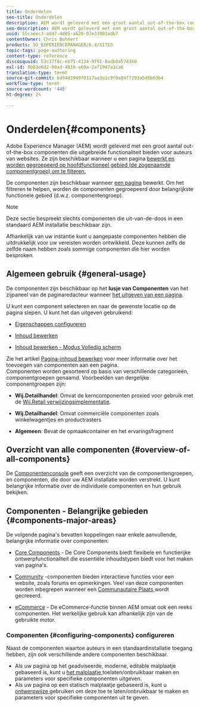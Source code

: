 ```yaml
---
title: Onderdelen
seo-title: Onderdelen
description: AEM wordt geleverd met een groot aantal out-of-the-box componenten die uitgebreide functionaliteit bieden aan auteurs van websites
seo-description: AEM wordt geleverd met een groot aantal out-of-the-box componenten die uitgebreide functionaliteit bieden aan auteurs van websites
uuid: 55caeec3-add7-4d05-a620-07e33901adb7
contentOwner: Chris Bohnert
products: SG_EXPERIENCEMANAGER/6.4/SITES
topic-tags: page-authoring
content-type: reference
discoiquuid: 53c37f8c-eb75-4134-9f91-8adb0a574360
exl-id: 8b83e8d2-09ad-4010-a69a-2af1907a1ca6
translation-type: tm+mt
source-git-commit: bd94d3949f0117aa3e1c9f0e84f7293a5d6b03b4
workflow-type: tm+mt
source-wordcount: '445'
ht-degree: 2%

---
```


# Onderdelen{#components}

Adobe Experience Manager (AEM) wordt geleverd met een groot aantal out-of-the-box componenten die uitgebreide functionaliteit bieden voor auteurs van websites. Ze zijn beschikbaar wanneer u een pagina [bewerkt en worden gegroepeerd op hoofdfunctioneel gebied (de zogenaamde componentgroep) om te filteren.](/help/sites-authoring/editing-content.md)

De componenten zijn beschikbaar wanneer [een pagina](/help/sites-authoring/editing-content.md) bewerkt. Om het filtreren te helpen, worden de componenten gegroepeerd door belangrijkste functionele gebied (d.w.z. componentengroep).

>[!NOTE]
>
>Deze sectie bespreekt slechts componenten die uit-van-de-doos in een standaard AEM installatie beschikbaar zijn.
>
>Afhankelijk van uw instantie kunt u aangepaste componenten hebben die uitdrukkelijk voor uw vereisten worden ontwikkeld. Deze kunnen zelfs de zelfde naam hebben zoals sommige componenten die hier worden besproken.

## Algemeen gebruik {#general-usage}

De componenten zijn beschikbaar op het **lusje van Componenten** van het zijpaneel van de paginaredacteur wanneer [het uitgeven van een pagina](/help/sites-authoring/editing-content.md).

U kunt een component selecteren en naar de gewenste locatie op de pagina slepen. U kunt het dan uitgeven gebruikend:

* [Eigenschappen configureren](/help/sites-authoring/editing-page-properties.md)
* [Inhoud bewerken](/help/sites-authoring/editing-content.md)

* [Inhoud bewerken - Modus Volledig scherm](/help/sites-authoring/editing-content.md#edit-content-full-screen-mode)

Zie het artikel [Pagina-inhoud bewerken](/help/sites-authoring/editing-content.md) voor meer informatie over het toevoegen van componenten aan een pagina.\
Componenten worden gesorteerd op basis van verschillende categorieën, componentgroepen genaamd. Voorbeelden van dergelijke componentgroepen zijn:

* **Wij.Detailhandel**: Omvat de kerncomponenten proxied voor gebruik met de  [Wij.Retail verwijzingsimplementatie](/help/sites-developing/we-retail.md).

* **Wij.Detailhandel**: Omvat commerciële componenten zoals winkelwagentjes en productrasters

* **Algemeen**: Bevat de opmaakcontainer en het ervaringsfragment

## Overzicht van alle componenten {#overview-of-all-components}

De [Componentenconsole](/help/sites-authoring/default-components-console.md) geeft een overzicht van de componentengroepen, en componenten, die door uw AEM installatie worden verstrekt. U kunt belangrijke informatie over de individuele componenten en hun gebruik bekijken.

## Componenten - Belangrijke gebieden {#components-major-areas}

De volgende pagina&#39;s bevatten koppelingen naar enkele aanvullende, belangrijke informatie over componenten:

* [Core Components](https://docs.adobe.com/content/help/en/experience-manager-core-components/using/introduction.html)  - De Core Components biedt flexibele en functierijke ontwerpfunctionaliteit die essentiële inhoudstypen biedt voor het maken van pagina&#39;s.

* [Community](/help/communities/author-communities.md) -componenten bieden interactieve functies voor een website, zoals forums en opmerkingen. Veel van deze componenten worden inbegrepen wanneer een [Communautaire Plaats ](/help/communities/overview.md) wordt gecreeerd.

* [eCommerce](/help/sites-administering/ecommerce.md)  - De eCommerce-functie binnen AEM omvat ook een reeks componenten. Het werkelijke gebruik kan afhankelijk zijn van de gebruikte motor.

### Componenten {#configuring-components} configureren

Naast de componenten waartoe auteurs in een standaardinstallatie toegang hebben, zijn ook verschillende andere componenten beschikbaar.

* Als uw pagina op het geadviseerde, moderne, editable malplaatje gebaseerd is, kunt u [het malplaatje ](/help/sites-authoring/templates.md) toelaten/onbruikbaar maken en parameters voor specifieke componenten uitgeven.
* Als uw pagina op een statisch malplaatje gebaseerd is, kunt u [ontwerpwijze ](/help/sites-authoring/default-components-designmode.md#enable-disable-components) gebruiken om deze toe te laten/onbruikbaar te maken en parameters voor specifieke componenten uit te geven.
